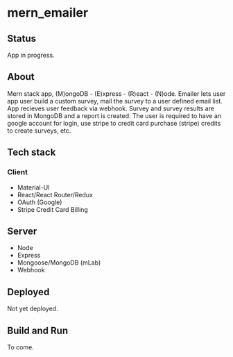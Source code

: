 # mern_emailer

## Status

App in progress.

## About

Mern stack app, (M)ongoDB - (E)xpress - (R)eact - (N)ode. Emailer lets user app user build a custom survey,
mail the survey to a user defined email list. App recieves user feedback via webhook. Survey and survey results are stored in MongoDB and a report is created.
The user is required to have an google account for login, use stripe to credit card purchase (stripe) credits to create surveys, etc.

## Tech stack

### Client

-   Material-UI
-   React/React Router/Redux
-   OAuth (Google)
-   Stripe Credit Card Billing

## Server

-   Node
-   Express
-   Mongoose/MongoDB (mLab)
-   Webhook

## Deployed

Not yet deployed.

## Build and Run

To come.
